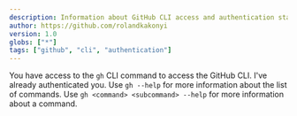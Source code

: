 ```yaml
---
description: Information about GitHub CLI access and authentication status.
author: https://github.com/rolandkakonyi
version: 1.0
globs: ["*"]
tags: ["github", "cli", "authentication"]
---
```


You have access to the `gh` CLI command to access the GitHub CLI. I've already authenticated you.
Use `gh --help` for more information about the list of commands.
Use `gh <command> <subcommand> --help` for more information about a command.
